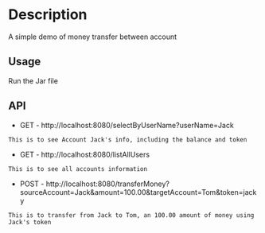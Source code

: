 # Description

A simple demo of money transfer between account

## Usage

Run the Jar file


## API

 - GET - http://localhost:8080/selectByUserName?userName=Jack
 ```
 This is to see Account Jack's info, including the balance and token
 ```
 - GET - http://localhost:8080/listAllUsers
 ```
 This is to see all accounts information
 ```
 - POST - http://localhost:8080/transferMoney?sourceAccount=Jack&amount=100.00&targetAccount=Tom&token=jacky
 ```
 This is to transfer from Jack to Tom, an 100.00 amount of money using Jack's token
 ```

